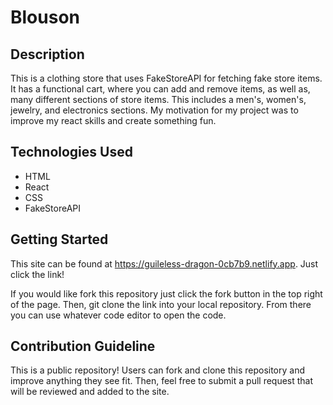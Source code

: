 # Blouson

## Description

This is a clothing store that uses FakeStoreAPI for fetching fake store items. It has a functional cart, where you can add and remove items, as well as, many different sections of store items. This includes a men's, women's, jewelry, and electronics sections. My motivation for my project was to improve my react skills and create something fun.

## Technologies Used

- HTML
- React
- CSS
- FakeStoreAPI

## Getting Started

This site can be found at https://guileless-dragon-0cb7b9.netlify.app. Just click the link!

If you would like fork this repository just click the fork button in the top right of the page. Then, git clone the link into your local repository. From there you can use whatever code editor to open the code.

## Contribution Guideline

This is a public repository! Users can fork and clone this repository and improve anything they see fit. Then, feel free to submit a pull request that will be reviewed and added to the site.
